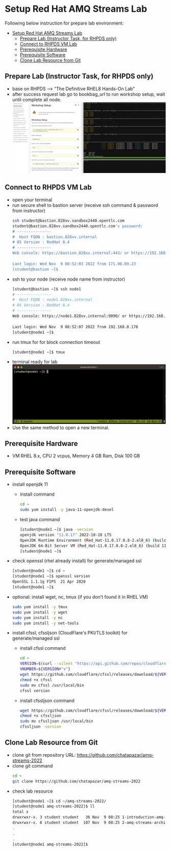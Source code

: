 # Setup Red Hat AMQ Streams Lab

Following below instruction for prepare lab environment:

<!-- TOC -->

- [Setup Red Hat AMQ Streams Lab](#setup-red-hat-amq-streams-lab)
  - [Prepare Lab (Instructor Task, for RHPDS only)](#prepare-lab-instructor-task-for-rhpds-only)
  - [Connect to RHPDS VM Lab](#connect-to-rhpds-vm-lab)
  - [Prerequisite Hardware](#prerequisite-hardware)
  - [Prerequisite Software](#prerequisite-software)
  - [Clone Lab Resource from Git](#clone-lab-resource-from-git)

<!-- /TOC -->

## Prepare Lab (Instructor Task, for RHPDS only)
* base on RHPDS --> "The Definitive RHEL8 Hands-On Lab"
* after success request lab go to bookbag_url to run workshop setup, wait until complete all node.
  ![](images/setup-1.png) 

## Connect to RHPDS VM Lab 
* open your terminal
* run secure shell to bastion server (receive ssh command & password from instructor)
  ```bash
  ssh student@bastion.828xv.sandbox2440.opentlc.com
  student@bastion.828xv.sandbox2440.opentlc.com's password: 
  # ---------------
  #  Host FQDN : bastion.828xv.internal
  # OS Version : RedHat 8.4
  # ---------------
  Web console: https://bastion.828xv.internal:443/ or https://192.168.0.176:443/

  Last login: Wed Nov  9 08:52:03 2022 from 171.96.89.23
  [student@bastion ~]$
  ```
* ssh to your node (receive node name from instructor)
  ```bash
  [student@bastion ~]$ ssh node1
  # ---------------
  #  Host FQDN : node1.828xv.internal
  # OS Version : RedHat 8.4
  # ---------------
  Web console: https://node1.828xv.internal:9090/ or https://192.168.0.124:9090/

  Last login: Wed Nov  9 08:52:07 2022 from 192.168.0.176
  [student@node1 ~]$
  ```
* run tmux for for block connection timeout
  ```bash
  [student@node1 ~]$ tmux
  ```
* terminal ready for lab
  ![](images/setup-2.png) 
* Use the same method to open a new terminal.
  
## Prerequisite Hardware
* VM RHEL 8.x, CPU 2 vcpus, Memory 4 GB Ram, Disk 100 GB 

## Prerequisite Software
* install openjdk 11
  - install command
    ```bash
    cd ~
    sudo yum install -y java-11-openjdk-devel  
    ```
  - test java command
    ```bash
    [student@node1 ~]$ java -version
    openjdk version "11.0.17" 2022-10-18 LTS
    OpenJDK Runtime Environment (Red_Hat-11.0.17.0.8-2.el8_6) (build 11.0.17+8-LTS)
    OpenJDK 64-Bit Server VM (Red_Hat-11.0.17.0.8-2.el8_6) (build 11.0.17+8-LTS, mixed mode, sharing)
    [student@node1 ~]$
    ```
  
* check openssl (rhel already install) for generate/managed ssl
  ```bash
  [student@node1 ~]$ cd ~
  [student@node1 ~]$ openssl version
  OpenSSL 1.1.1g FIPS  21 Apr 2020
  [student@node1 ~]$
  ```

* optional: install wget, nc, tmux (if you don't found it in RHEL VM)
  ```bash
  sudo yum install -y tmux
  sudo yum install -y wget
  sudo yum install -y nc
  sudo yum install -y net-tools
  ```
  
* install cfssl, cfssljson (CloudFlare's PKI/TLS toolkit) for generate/managed ssl
  - install cfssl command
    ```bash
    cd ~
    VERSION=$(curl --silent "https://api.github.com/repos/cloudflare/cfssl/releases/latest" | grep '"tag_name"' | sed -E 's/.*"([^"]+)".*/\1/')
    VNUMBER=${VERSION#"v"}
    wget https://github.com/cloudflare/cfssl/releases/download/${VERSION}/cfssl_${VNUMBER}_linux_amd64 -O cfssl
    chmod +x cfssl
    sudo mv cfssl /usr/local/bin
    cfssl version
    ```
  - install cfssljson command
    ```bash
    wget https://github.com/cloudflare/cfssl/releases/download/${VERSION}/cfssljson_${VNUMBER}_linux_amd64 -O cfssljson
    chmod +x cfssljson
    sudo mv cfssljson /usr/local/bin
    cfssljson -version
    ```

## Clone Lab Resource from Git
* clone git from repository URL: https://github.com/chatapazar/amq-streams-2022
* clone git command
  ```bash
  cd ~
  git clone https://github.com/chatapazar/amq-streams-2022
  ```
* check lab resource
  ```bash
  [student@node1 ~]$ cd ~/amq-streams-2022/
  [student@node1 amq-streams-2022]$ ll
  total x
  drwxrwxr-x. 3 student student   36 Nov  9 08:25 1-introduction-amq-streams
  drwxrwxr-x. 6 student student  107 Nov  9 08:25 2-amq-streams-architecture
  .
  .
  .
  [student@node1 amq-streams-2022]$
  ```